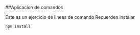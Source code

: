##Aplicacion de comandos

Este es un ejercicio de lineas de comando
Recuerden instalar
```
npm install
``